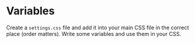 # Variables

Create a `settings.css` file and add it into your main CSS file in the correct place (order matters). Write some variables and use them in your CSS.